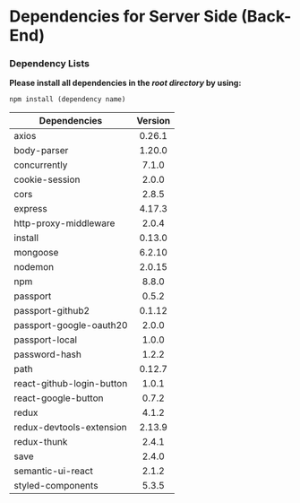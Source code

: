 # Dependencies for Server Side (Back-End)

### Dependency Lists
**Please install all dependencies in the _root directory_ by using:**

`npm install (dependency name)`  
  
  
| Dependencies                |  Version    |
| ----------------------------|:-----------:|
| axios                       | 0.26.1      |
| body-parser                 | 1.20.0      |
| concurrently                | 7.1.0       |
| cookie-session              | 2.0.0       |
| cors                        | 2.8.5       |
| express                     | 4.17.3      |
| http-proxy-middleware       | 2.0.4       |
| install                     | 0.13.0      |
| mongoose                    | 6.2.10      |
| nodemon                     | 2.0.15      |
| npm                         | 8.8.0       |
| passport                    | 0.5.2       |
| passport-github2            | 0.1.12      |
| passport-google-oauth20     | 2.0.0       |
| passport-local              | 1.0.0       |
| password-hash               | 1.2.2       |
| path                        | 0.12.7      |
| react-github-login-button   | 1.0.1       |
| react-google-button         | 0.7.2       |
| redux                       | 4.1.2       |
| redux-devtools-extension    | 2.13.9      |
| redux-thunk                 | 2.4.1       |
| save                        | 2.4.0       |
| semantic-ui-react           | 2.1.2       |
| styled-components           | 5.3.5       |
